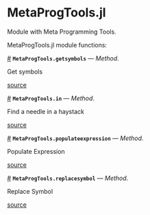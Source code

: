 
<a id='MetaProgTools.jl-1'></a>

# MetaProgTools.jl


Module with Meta Programming Tools.


MetaProgTools.jl module functions:

<a id='MetaProgTools.getsymbols-Tuple{Number}' href='#MetaProgTools.getsymbols-Tuple{Number}'>#</a>
**`MetaProgTools.getsymbols`** &mdash; *Method*.



Get symbols


<a target='_blank' href='https://github.com/madsjulia/MetaProgTools.jl/tree/eed8fd57a6fce3a0698c0539c849be8c50423227/src/MetaProgTools.jl#L34' class='documenter-source'>source</a><br>

<a id='MetaProgTools.in-Tuple{Any,Expr}' href='#MetaProgTools.in-Tuple{Any,Expr}'>#</a>
**`MetaProgTools.in`** &mdash; *Method*.



Find a needle in a haystack


<a target='_blank' href='https://github.com/madsjulia/MetaProgTools.jl/tree/eed8fd57a6fce3a0698c0539c849be8c50423227/src/MetaProgTools.jl#L127' class='documenter-source'>source</a><br>

<a id='MetaProgTools.populateexpression-Tuple{Symbol,Associative}' href='#MetaProgTools.populateexpression-Tuple{Symbol,Associative}'>#</a>
**`MetaProgTools.populateexpression`** &mdash; *Method*.



Populate Expression


<a target='_blank' href='https://github.com/madsjulia/MetaProgTools.jl/tree/eed8fd57a6fce3a0698c0539c849be8c50423227/src/MetaProgTools.jl#L60' class='documenter-source'>source</a><br>

<a id='MetaProgTools.replacesymbol-Tuple{Symbol,Symbol,Any}' href='#MetaProgTools.replacesymbol-Tuple{Symbol,Symbol,Any}'>#</a>
**`MetaProgTools.replacesymbol`** &mdash; *Method*.



Replace Symbol


<a target='_blank' href='https://github.com/madsjulia/MetaProgTools.jl/tree/eed8fd57a6fce3a0698c0539c849be8c50423227/src/MetaProgTools.jl#L92' class='documenter-source'>source</a><br>

